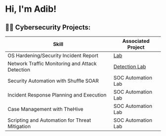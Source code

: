 <h1>Hi, I'm Adib! </h1>

<h2>👨‍💻 Cybersecurity Projects:</h2>

| Skill                                         | Associated Project         |
|-----------------------------------------------|----------------------------|
| OS Hardening/Security Incident Report                            | <a href="https://github.com/adibazam/OS-Hardening-Lab/tree/main"> Lab</a>|
| Network Traffic Monitoring and Attack Detection | <a href="https://google.com">Detection Lab</a>|
| Security Automation with Shuffle SOAR         | SOC Automation Lab|
| Incident Response Planning and Execution      | SOC Automation Lab|
| Case Management with TheHive                  | SOC Automation Lab|
| Scripting and Automation for Threat Mitigation | SOC Automation Lab|
